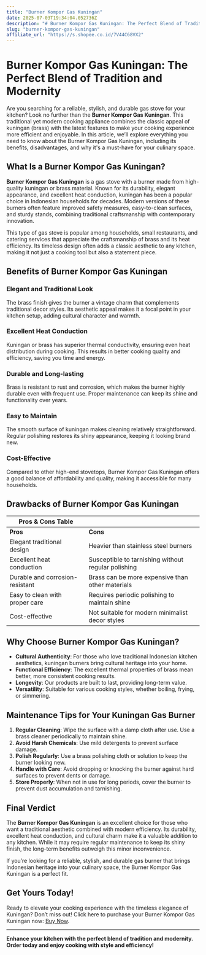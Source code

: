 ```yaml
---
title: "Burner Kompor Gas Kuningan"
date: 2025-07-03T19:34:04.052736Z
description: "# Burner Kompor Gas Kuningan: The Perfect Blend of Tradition and Modernity..."
slug: "burner-kompor-gas-kuningan"
affiliate_url: "https://s.shopee.co.id/7V44C68VX2"
---
```

# Burner Kompor Gas Kuningan: The Perfect Blend of Tradition and Modernity

Are you searching for a reliable, stylish, and durable gas stove for your kitchen? Look no further than the **Burner Kompor Gas Kuningan**. This traditional yet modern cooking appliance combines the classic appeal of kuningan (brass) with the latest features to make your cooking experience more efficient and enjoyable. In this article, we’ll explore everything you need to know about the Burner Kompor Gas Kuningan, including its benefits, disadvantages, and why it's a must-have for your culinary space.

## What Is a Burner Kompor Gas Kuningan?

**Burner Kompor Gas Kuningan** is a gas stove with a burner made from high-quality kuningan or brass material. Known for its durability, elegant appearance, and excellent heat conduction, kuningan has been a popular choice in Indonesian households for decades. Modern versions of these burners often feature improved safety measures, easy-to-clean surfaces, and sturdy stands, combining traditional craftsmanship with contemporary innovation.

This type of gas stove is popular among households, small restaurants, and catering services that appreciate the craftsmanship of brass and its heat efficiency. Its timeless design often adds a classic aesthetic to any kitchen, making it not just a cooking tool but also a statement piece.

## Benefits of Burner Kompor Gas Kuningan

### Elegant and Traditional Look

The brass finish gives the burner a vintage charm that complements traditional decor styles. Its aesthetic appeal makes it a focal point in your kitchen setup, adding cultural character and warmth.

### Excellent Heat Conduction

Kuningan or brass has superior thermal conductivity, ensuring even heat distribution during cooking. This results in better cooking quality and efficiency, saving you time and energy.

### Durable and Long-lasting

Brass is resistant to rust and corrosion, which makes the burner highly durable even with frequent use. Proper maintenance can keep its shine and functionality over years.

### Easy to Maintain

The smooth surface of kuningan makes cleaning relatively straightforward. Regular polishing restores its shiny appearance, keeping it looking brand new.

### Cost-Effective

Compared to other high-end stovetops, Burner Kompor Gas Kuningan offers a good balance of affordability and quality, making it accessible for many households.

## Drawbacks of Burner Kompor Gas Kuningan

| Pros & Cons Table |                          |
|---------------------|--------------------------|
| **Pros**          | **Cons**                |
| Elegant traditional design | Heavier than stainless steel burners |
| Excellent heat conduction | Susceptible to tarnishing without regular polishing |
| Durable and corrosion-resistant | Brass can be more expensive than other materials |
| Easy to clean with proper care | Requires periodic polishing to maintain shine |
| Cost-effective | Not suitable for modern minimalist decor styles |

## Why Choose Burner Kompor Gas Kuningan?

- **Cultural Authenticity**: For those who love traditional Indonesian kitchen aesthetics, kuningan burners bring cultural heritage into your home.
- **Functional Efficiency**: The excellent thermal properties of brass mean better, more consistent cooking results.
- **Longevity**: Our products are built to last, providing long-term value.
- **Versatility**: Suitable for various cooking styles, whether boiling, frying, or simmering.

## Maintenance Tips for Your Kuningan Gas Burner

1. **Regular Cleaning**: Wipe the surface with a damp cloth after use. Use a brass cleaner periodically to maintain shine.
2. **Avoid Harsh Chemicals**: Use mild detergents to prevent surface damage.
3. **Polish Regularly**: Use a brass polishing cloth or solution to keep the burner looking new.
4. **Handle with Care**: Avoid dropping or knocking the burner against hard surfaces to prevent dents or damage.
5. **Store Properly**: When not in use for long periods, cover the burner to prevent dust accumulation and tarnishing.

## Final Verdict

The **Burner Kompor Gas Kuningan** is an excellent choice for those who want a traditional aesthetic combined with modern efficiency. Its durability, excellent heat conduction, and cultural charm make it a valuable addition to any kitchen. While it may require regular maintenance to keep its shiny finish, the long-term benefits outweigh this minor inconvenience.

If you’re looking for a reliable, stylish, and durable gas burner that brings Indonesian heritage into your culinary space, the Burner Kompor Gas Kuningan is a perfect fit.

## Get Yours Today!

Ready to elevate your cooking experience with the timeless elegance of Kuningan? Don’t miss out! Click here to purchase your Burner Kompor Gas Kuningan now: [Buy Now](https://s.shopee.co.id/7V44C68VX2).

---

**Enhance your kitchen with the perfect blend of tradition and modernity. Order today and enjoy cooking with style and efficiency!**